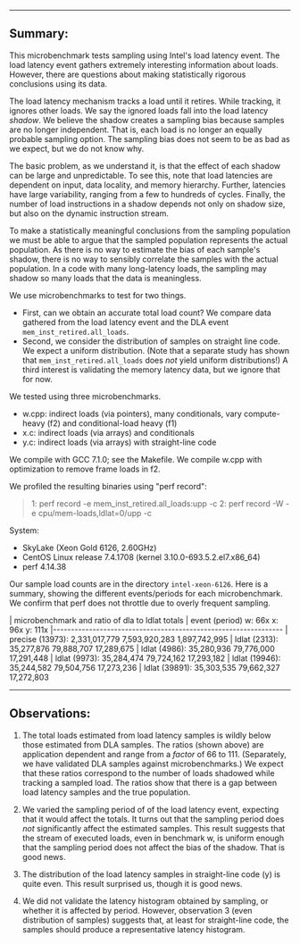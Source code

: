 -----------------------------------------------------------------------------
Summary:
-----------------------------------------------------------------------------

This microbenchmark tests sampling using Intel's load latency
event. The load latency event gathers extremely interesting
information about loads. However, there are questions about making
statistically rigorous conclusions using its data.

The load latency mechanism tracks a load until it retires. While
tracking, it ignores other loads.  We say the ignored loads fall into
the load latency _shadow_. We believe the shadow creates a sampling
bias because samples are no longer independent. That is, each load is
no longer an equally probable sampling option. The sampling bias does
not seem to be as bad as we expect, but we do not know why.

The basic problem, as we understand it, is that the effect of each
shadow can be large and unpredictable. To see this, note that load
latencies are dependent on input, data locality, and memory
hierarchy. Further, latencies have large variability, ranging from a
few to hundreds of cycles. Finally, the number of load instructions in
a shadow depends not only on shadow size, but also on the dynamic
instruction stream.

To make a statistically meaningful conclusions from the sampling
population we must be able to argue that the sampled population
represents the actual population. As there is no way to estimate the
bias of each sample's shadow, there is no way to sensibly correlate
the samples with the actual population. In a code with many
long-latency loads, the sampling may shadow so many loads that the
data is meaningless.

We use microbenchmarks to test for two things. 
- First, can we obtain an accurate total load count? We compare data
  gathered from the load latency event and the DLA event
  `mem_inst_retired.all_loads`.
- Second, we consider the distribution of samples on straight line
  code. We expect a uniform distribution. (Note that a separate study
  has shown that `mem_inst_retired.all_loads` does _not_ yield uniform
  distributions!)
A third interest is validating the memory latency data, but we ignore
that for now.

We tested using three microbenchmarks.
- w.cpp: indirect loads (via pointers), many conditionals, vary
  compute-heavy (f2) and conditional-load heavy (f1)
- x.c: indirect loads (via arrays) and conditionals
- y.c: indirect loads (via arrays) with straight-line code

We compile with GCC 7.1.0; see the Makefile. We compile w.cpp with
optimization to remove frame loads in f2.

We profiled the resulting binaries using "perf record":
  > 1: perf record -e mem_inst_retired.all_loads:upp -c <period>
  > 2: perf record -W -e cpu/mem-loads,ldlat=0/upp -c <period>

System:
- SkyLake (Xeon Gold 6126, 2.60GHz)
- CentOS Linux release 7.4.1708 (kernel 3.10.0-693.5.2.el7.x86_64)
- perf 4.14.38

Our sample load counts are in the directory `intel-xeon-6126`. Here is
a summary, showing the different events/periods for each
microbenchmark. We confirm that perf does not throttle due to overly
frequent sampling.

|                  microbenchmark and ratio of dla to ldlat totals
| event (period)   w: 66x           x: 96x           y: 111x
|----------------------------------------------------------------
| precise (13973): 2,331,017,779    7,593,920,283    1,897,742,995
| ldlat    (2313):    35,277,876       79,888,707	   	17,289,675
| ldlat    (4986):    35,280,936       79,776,000	   	17,291,448
| ldlat    (9973):    35,284,474       79,724,162	   	17,293,182
| ldlat   (19946):    35,244,582       79,504,756	   	17,273,236
| ldlat   (39891):    35,303,535       79,662,327	   	17,272,803


-----------------------------------------------------------------------------
Observations:
-----------------------------------------------------------------------------

1. The total loads estimated from load latency samples is wildly below
   those estimated from DLA samples. The ratios (shown above) are
   application dependent and range from a _factor_ of 66
   to 111. (Separately, we have validated DLA samples against
   microbenchmarks.) We expect that these ratios correspond to the
   number of loads shadowed while tracking a sampled load. The ratios
   show that there is a gap between load latency samples and the true
   population.

2. We varied the sampling period of of the load latency event,
   expecting that it would affect the totals. It turns out that the
   sampling period does _not_ significantly affect the estimated
   samples. This result suggests that the stream of executed loads,
   even in benchmark w, is uniform enough that the sampling period
   does not affect the bias of the shadow. That is good news.

3. The distribution of the load latency samples in straight-line code
   (y) is quite even. This result surprised us, though it is good
   news.

4. We did not validate the latency histogram obtained by sampling, or
   whether it is affected by period. However, observation 3 (even
   distribution of samples) suggests that, at least for straight-line
   code, the samples should produce a representative latency
   histogram.
  

